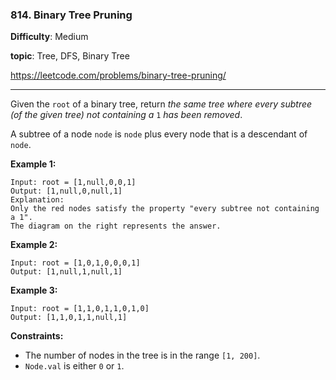 ### 814. Binary Tree Pruning

**Difficulty**: Medium

**topic**: Tree, DFS, Binary Tree

https://leetcode.com/problems/binary-tree-pruning/

***

Given the `root` of a binary tree, return *the same tree where every subtree (of the given tree) not containing a* `1` *has been removed*.

A subtree of a node `node` is `node` plus every node that is a descendant of `node`.

 

**Example 1:**





```
Input: root = [1,null,0,0,1]
Output: [1,null,0,null,1]
Explanation: 
Only the red nodes satisfy the property "every subtree not containing a 1".
The diagram on the right represents the answer.
```

**Example 2:**





```
Input: root = [1,0,1,0,0,0,1]
Output: [1,null,1,null,1]
```

**Example 3:**





```
Input: root = [1,1,0,1,1,0,1,0]
Output: [1,1,0,1,1,null,1]
```

 

**Constraints:**

- The number of nodes in the tree is in the range `[1, 200]`.
- `Node.val` is either `0` or `1`.